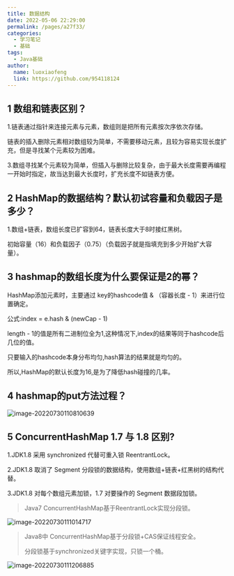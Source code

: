```yaml
---
title: 数据结构
date: 2022-05-06 22:29:00
permalink: /pages/a27f33/
categories:
  - 学习笔记
  - 基础
tags:
  - Java基础
author: 
  name: luoxiaofeng
  link: https://github.com/954118124
---
```

## 1 数组和链表区别？

1.链表通过指针来连接元素与元素，数组则是把所有元素按次序依次存储。

链表的插入删除元素相对数组较为简单，不需要移动元素，且较为容易实现长度扩充，但是寻找某个元素较为困难。

3.数组寻找某个元素较为简单，但插入与删除比较复杂，由于最大长度需要再编程一开始时指定，故当达到最大长度时，扩充长度不如链表方便。

## 2 HashMap的数据结构？默认初试容量和负载因子是多少？

1.数组+链表，数组长度已扩容到64，链表长度大于8时接红黑树。

初始容量（16）和负载因子（0.75）（负载因子就是指填充到多少开始扩大容量）。

## 3 hashmap的数组长度为什么要保证是2的幂？

HashMap添加元素时，主要通过 key的hashcode值 & （容器长度 - 1）来进行位置确定。

公式:index = e.hash & (newCap - 1)

length - 1的值是所有二进制位全为1,这种情况下,index的结果等同于hashcode后几位的值。

只要输入的hashcode本身分布均匀,hash算法的结果就是均匀的。

所以,HashMap的默认长度为16,是为了降低hash碰撞的几率。

## 4 hashmap的put方法过程？


![image-20220730110810639](http://media.luoxiaofeng.cn/blog/img/image-20220730110810639.png) 

## 5 ConcurrentHashMap 1.7 与 1.8 区别?

1.JDK1.8 采用 synchronized 代替可重入锁 ReentrantLock。

2.JDK1.8 取消了 Segment 分段锁的数据结构，使用数组+链表+红黑树的结构代替。

3.JDK1.8 对每个数组元素加锁，1.7 对要操作的 Segment 数据段加锁。



> Java7 ConcurrentHashMap基于ReentrantLock实现分段锁。

![image-20220730111014717](http://media.luoxiaofeng.cn/blog/img/image-20220730111014717.png) 



> Java8中 ConcurrentHashMap基于分段锁+CAS保证线程安全。
>
> 分段锁基于synchronized关键字实现，只锁一个桶。

![image-20220730111206885](http://media.luoxiaofeng.cn/blog/img/image-20220730111206885.png) 

